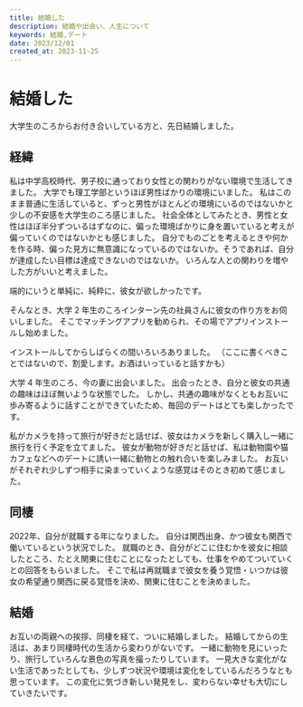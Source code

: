 ```yaml
---
title: 結婚した
description: 結婚や出会い、人生について
keywords: 結婚,デート
date: 2023/12/01
created_at: 2023-11-25
---
```


# 結婚した

大学生のころからお付き合いしている方と、先日結婚しました。

## 経緯

私は中学高校時代、男子校に通っており女性との関わりがない環境で生活してきました。
大学でも理工学部というほぼ男性ばかりの環境にいました。
私はこのまま普通に生活していると、ずっと男性がほとんどの環境にいるのではないかと少しの不安感を大学生のころ感じました。
社会全体としてみたとき、男性と女性はほぼ半分ずついるはずなのに、偏った環境ばかりに身を置いていると考えが偏っていくのではないかとも感じました。
自分でものごとを考えるときや何かを作る時、偏った見方に無意識になっているのではないか。そうであれば、自分が達成したい目標は達成できないのではないか。
いろんな人との関わりを増やした方がいいと考えました。

端的にいうと単純に、純粋に、彼女が欲しかったです。

そんなとき、大学 2 年生のころインターン先の社員さんに彼女の作り方をお伺いしました。
そこでマッチングアプリを勧められ、その場でアプリインストールし始めました。

インストールしてからしばらくの間いろいろありました。
（ここに書くべきことではないので、割愛します。お酒はいっていると話すかも）

大学 4 年生のころ、今の妻に出会いました。
出会ったとき、自分と彼女の共通の趣味はほぼ無いような状態でした。
しかし、共通の趣味がなくともお互いに歩み寄るように話すことができていたため、毎回のデートはとても楽しかったです。

私がカメラを持って旅行が好きだと話せば、彼女はカメラを新しく購入し一緒に旅行を行く予定を立てました。
彼女が動物が好きだと話せば、私は動物園や猫カフェなどへのデートに誘い一緒に動物との触れ合いを楽しみました。
お互いがそれぞれ少しずつ相手に染まっていくような感覚はそのとき初めて感じました。

## 同棲

2022年、自分が就職する年になりました。
自分は関西出身、かつ彼女も関西で働いているという状況でした。
就職のとき、自分がどこに住むかを彼女に相談したところ、たとえ関東に住むことになったとしても、仕事をやめてついていくとの回答をもらいました。
そこで私は再就職まで彼女を養う覚悟・いつかは彼女の希望通り関西に戻る覚悟を決め、関東に住むことを決めました。

## 結婚

お互いの両親への挨拶、同棲を経て、ついに結婚しました。
結婚してからの生活は、あまり同棲時代の生活から変わりがないです。
一緒に動物を見にいったり、旅行していろんな景色の写真を撮ったりしています。
一見大きな変化がない生活であったとしても、少しずつ状況や環境は変化をしているんだろうなとも思っています。
この変化に気づき新しい発見をし、変わらない幸せも大切にしていきたいです。
